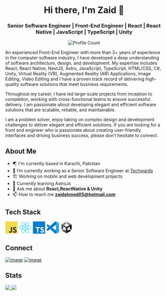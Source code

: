 <!-- INTRODUCTION -->
<h1 align="center">Hi there, I'm Zaid 👋</h1>
<h3 align="center">Senior Software Engineer | Front-End Engineer | React | React Native | JavaScript | TypeScript | Unity </h3>

<!-- PROFILE BADGES -->
<div align="center">

![Profile Count](https://komarev.com/ghpvc/?username=zaid-ahmed-shark&color=green)

</div>

An experienced Front-End Engineer with more than 3+ years of experience in the computer software industry, I have developed a deep understanding of software architecture, design, and development. My expertise includes React, React Native, NextJS, Astro, JavaScript, TypeScript, HTML/CSS, C#, Unity, Virtual Reality (VR), Augmented Reality (AR) Applications, Image Editing, Video Editing and I have a proven track record of delivering high-quality software solutions that meet business requirements.

Throughout my career, I have led large-scale projects from inception to completion, working with cross-functional teams to ensure successful delivery. I am passionate about developing elegant and efficient software solutions that are scalable, reliable, and maintainable.

I am a problem solver, enjoy taking on complex design and development challenges to deliver elegant and efficient solutions. If you are looking for a front end engineer who is passionate about creating user-friendly interfaces and driving business success, please don't hesitate to connect.

<!-- ABOUT ME -->
## About Me
- 🌏 I'm currently based in Karachi, Pakistan
- 🔭 I’m currently working as a Senior Software Engineer at <a href="https://techwards.co" target="blank">Techwards</a>
- 🏗️ Working on mobile and web development projects
- 🌱 Currently learning AstroJs
- 💬 Ask me about **React,ReactNative & Unity**
- 📫 How to reach me **zaidahmed05@hotmail.com**

<!-- EXPERTISE -->
## Tech Stack
<div> 
    <img src="https://raw.githubusercontent.com/devicons/devicon/master/icons/javascript/javascript-original.svg" alt="javascript" width="40" height="40"/>
    <img src="https://raw.githubusercontent.com/devicons/devicon/master/icons/react/react-original.svg" alt="react" width="40" height="40"/>
    <img src="https://raw.githubusercontent.com/devicons/devicon/master/icons/typescript/typescript-original.svg" alt="typescript" width="40" height="40"/>
    <img src="https://raw.githubusercontent.com/devicons/devicon/master/icons/vscode/vscode-original.svg" alt="vscode" width="40" height="40"/>
    <img src="https://raw.githubusercontent.com/devicons/devicon/master/icons/unity/unity-original.svg" alt="vscode" width="40" height="40"/>
</div>

<!-- PLATFORMS -->
## Connect
[![image](https://img.shields.io/badge/LinkedIn-0077B5?style=for-the-badge&logo=linkedin&logoColor=white)](https://www.linkedin.com/in/zaid-ahmed-433264116/)
[![image](https://img.shields.io/badge/Gmail-D14836?style=for-the-badge&logo=gmail&logoColor=white)](mailto:zaid.ahmed@techwards.co)

<!-- GITHUB STATS -->
## Stats
<a href="https://github.com/nabeel-shakeel">
<img height="160em" src="https://github-readme-stats.vercel.app/api?username=zaid-ahmed-shark&show_icons=true&theme=vue-dark" />
<img height="160em" src="https://github-readme-stats.vercel.app/api/top-langs/?username=zaid-ahmed-shark&theme=vue-dark&layout=compact" />
</a>

